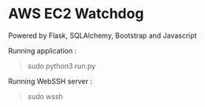 # AWS EC2 Watchdog

Powered by Flask, SQLAlchemy, Bootstrap and Javascript

Running application :

> sudo python3 run.py

Running WebSSH server :

> sudo wssh
